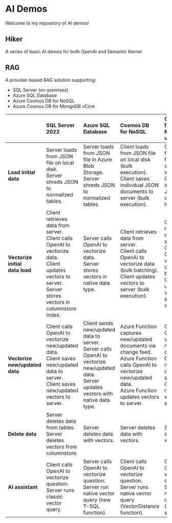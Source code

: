 # AI Demos

Welcome to my repository of AI demos!

## Hiker

A series of basic AI demos for both OpenAI and Semantic Kernel

## RAG

A provider-based RAG solution supporting:
- SQL Server (on-premises)
- Azure SQL Database
- Azure Cosmos DB for NoSQL
- Azure Cosmos DB for MongoDB vCore

|                                      | SQL Server 2022                                                                                                                                                  | Azure SQL Database                                                                                                                              | Cosmos DB<br>for NoSQL                                                                                                                                                    | Cosmos DB<br>for MongoDB vCore                                                                                                                 |
|:-------------------------------------|:-----------------------------------------------------------------------------------------------------------------------------------------------------------------|:------------------------------------------------------------------------------------------------------------------------------------------------|:--------------------------------------------------------------------------------------------------------------------------------------------------------------------------|:-----------------------------------------------------------------------------------------------------------------------------------------------|
| **Load initial data**                | Server loads from JSON file on local disk.<br>Server shreds JSON to normalized tables.                                                                           | Server loads from JSON file in Azure Blob Storage.<br>Server shreds JSON to normalized tables.                                                  | Client loads from JSON file on local disk (bulk execution).<br>Client saves individual JSON documents to server (bulk execution).                                         | Client loads from JSON file on local disk (bulk write),<br>Client saves individual JSON documents to server.                                   |
| **Vectorize initial<br>data load**   | Client retrieves data from server.<br>Client calls OpenAI to vectorize data.<br>Client updates vectors to server.<br>Server stores vectors in columnstore index. | Server calls OpenAI to vectorize data.<br>Server stores vectors in native data type.                                                            | Client retrieves data from server.<br>Client calls OpenAI to vectorize data (bulk batching).<br>Client updates vectors to server (bulk execution).                        | Client retrieves data from server.<br>Client calls OpenAI to vectorize data (bulk batching).<br>Client updates vectors to server (bulk write). |
| **Vectorize<br>new/updated<br>data** | Client calls OpenAI to vectorize new/updated data.<br>Client saves new/updated data to server.<br>Client saves new/updated vectors to server.                    | Client sends new/updated data to server.<br>Server calls OpenAI to vectorize new/updated data.<br>Server updates vectors with native data type. | Azure Function captures new/updated documents via change feed.<br>Azure Function calls OpenAI to vectorize new/updated data.<br>Azure Function updates vectors to server. | Client calls OpenAI to vectorize new/updated data.<br>Client saves new/updated data to server.<br>Client saves new/updated vectors to server.  |
| **Delete data**                      | Server deletes data from tables.<br>Server deletes vectors from columnstore.                                                                                     | Server deletes data with vectors.                                                                                                               | Server deletes data with vectors.                                                                                                                                         | Server deletes data with vectors.                                                                                                              |
| **AI assistant**                     | Client calls OpenAI to vectorize question.<br>Server runs classic vector query.                                                                                  | Server calls OpenAI to vectorize question.<br>Server run native vector query  (new T-SQL function).                                             | Client calls OpenAI to vectorize question.<br>Server runs native vector query (VectorDistance function).                                                                  | Client calls OpenAI to vectorize question.<br>Server runs native vector query ($search stage).                                                 |
